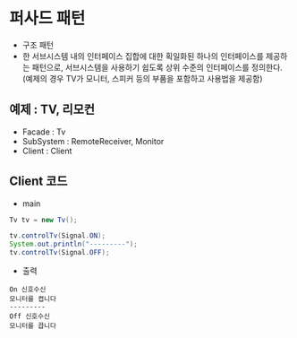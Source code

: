 # 퍼사드 패턴

- 구조 패턴
- 한 서브시스템 내의 인터페이스 집합에 대한 획일화된 하나의 인터페이스를 제공하는 패턴으로, 서브시스템을 사용하기 쉽도록 상위 수준의 인터페이스를 정의한다. (예제의 경우 TV가 모니터, 스피커 등의 부품을 포함하고 사용법을 제공함)


## 예제 : TV, 리모컨
- Facade : Tv
- SubSystem : RemoteReceiver, Monitor
- Client : Client


## Client 코드

- main

```java
Tv tv = new Tv();

tv.controlTv(Signal.ON);
System.out.println("---------");
tv.controlTv(Signal.OFF);
```

- 출력

```
On 신호수신
모니터를 켭니다
---------
Off 신호수신
모니터를 끕니다
```